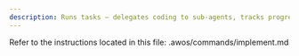 ```yaml
---
description: Runs tasks — delegates coding to sub-agents, tracks progress.
---
```


Refer to the instructions located in this file: .awos/commands/implement.md
